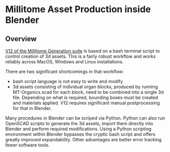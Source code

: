 # Millitome Asset Production inside Blender

## Overview
[V12 of the Millitome Generation suite](https://github.com/hubmapconsortium/hra-millitome-generator/blob/0630ed0476f09b0d3d0bd3792b234a3199058ba4/OpenScad%20Code/V12/ReadMe.md) is based on a bash terminal script to control creation of 3d assets. This is a fairly robust workflow and works reliably across MacOS, Windows and Linux installations. 

There are two significant shortcomings in that workflow:
- bash script language is not easy to write and modify
- 3d assets consisting of individual organ blocks, produced by running MT-Organics.scad for each block, need to be combined into a single 3d file. Depending on what is required, bounding boxes must be created and materials applied. V12 requires significant manual postprocessing for that in Blender.

Many procedures in Blender can be scriped via Python. Python can also run OpenSCAD scripts to generate the 3d assets, import them directly into Blender and perform required modifications. Using a Python scripting environment within Blender bypasses the cryptic bash script and offers greatly improved expandability. Other advantages are better error tracking fewer software tools.



